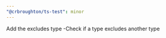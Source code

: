 ```yaml
---
"@crbroughton/ts-test": minor
---
```


Add the excludes type -Check if a type excludes another type
